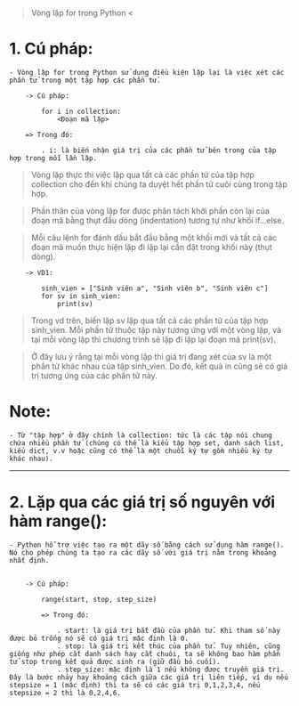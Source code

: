 > Vòng lặp for trong Python <

# 1. Cú pháp:

    - Vòng lặp for trong Python sử dụng điều kiện lặp lại là việc xét các phần tử trong một tập hợp các phần tử.

        -> Cú pháp:

            for i in collection:
                <Đoạn mã lặp>

        => Trong đó:

            . i: là biến nhận giá trị của các phần tử bên trong của tập hợp trong mỗi lần lặp.

> Vòng lặp thực thi việc lặp qua tất cả các phần tử của tập hợp collection cho đến khi chúng ta duyệt hết phần tử cuôi cùng trong tập hợp.

> Phần thân của vòng lặp for được phân tách khởi phần còn lại của đoạn mã bằng thụt đầu dòng (indentation) tương tự như khối if...else.

> Mỗi câu lệnh for đánh dấu bắt đầu bằng một khối mới và tất cả các đoạn mã muốn thực hiện lặp đi lặp lại cần đặt trong khối này (thụt dòng).

        -> VD1:

            sinh_vien = ["Sinh viên a", "Sinh viên b", "Sinh viên c"]
            for sv in sinh_vien:
                print(sv)

> Trong vd trên, biến lặp sv lặp qua tất cả các phần tử của tập hợp sinh_vien. Mỗi phần tử thuộc tập này tương ứng với một vòng lặp, và tại mỗi vòng lặp thì chương trình sẽ lặp đi lặp lại đoạn mã print(sv).

> Ở đây lưu ý rằng tại mỗi vòng lặp thì giá trị đang xét của sv là một phần tử khác nhau của tập sinh_vien. Do đó, kết quả in cũng sẽ có giá trị tương ứng của các phần tử này.

# Note:

    - Từ "tập hợp" ở đây chính là collection: tức là các tập nói chung chứa nhiều phần tử (chúng có thể là kiểu tập hợp set, danh sách list, kiểu dict, v.v hoặc cũng có thể là một chuỗi ký tự gồm nhiều ký tự khác nhau).

---

# 2. Lặp qua các giá trị số nguyên với hàm range():

    - Python hỗ trợ việc tạo ra một dãy số bằng cách sử dụng hàm range(). Nó cho phép chúng ta tạo ra các dãy số với giá trị nằm trong khoảng nhất định.


        -> Cú pháp:

            range(start, stop, step_size)

            => Trong đó:

                . start: là giá trị bắt đầu của phần tử. Khi tham số này được bỏ trống nó sẽ có giá trị mặc định là 0.
                . stop: là giá trị kết thúc của phần tử. Tuy nhiên, cũng giống như phép cắt danh sách hay cắt chuôi, ta sẽ không bao hàm phần tử stop trong kết quả được sinh ra (giữ đầu bỏ cuối).
                . step_size: mặc định là 1 nếu không được truyền giá trị. Đây là bước nhảy hay khoảng cách giữa các giá trị liên tiếp, ví dụ nếu stepsize = 1 (mặc định) thì ta sẽ có các giá trị 0,1,2,3,4, nếu stepsize = 2 thì là 0,2,4,6.
